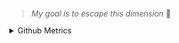   
>  *My goal is to escape this dimension* 🤖
  

<details>

 **programming languages are just tools.**
  
<summary>Github Metrics</summary>

![Metrics](/github-metrics.svg)

</details>
